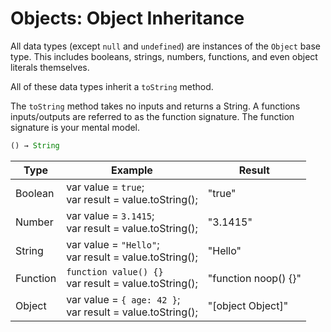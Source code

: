 # Objects: Object Inheritance

All data types (except `null` and `undefined`) are instances of the `Object` base type.  This includes booleans, strings, numbers, functions, and even object literals themselves.

All of these data types inherit a `toString` method.

The `toString` method takes no inputs and returns a String.  A functions inputs/outputs are referred to as the function signature.  The function signature is your mental model.
```js
() → String
```

| Type     | Example                                                       | Result               |
|----------|---------------------------------------------------------------|----------------------|
| Boolean  | var value = `true`;<br/>var result = value.toString();        | "true"               |
| Number   | var value = `3.1415`;<br/>var result = value.toString();      | "3.1415"             |
| String   | var value = `"Hello"`;<br/>var result = value.toString();     | "Hello"              |
| Function | `function value() {}`<br/>var result = value.toString();      | "function noop() {}" |
| Object   | var value = `{ age: 42 }`;<br/>var result = value.toString(); | "[object Object]"    |
